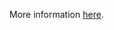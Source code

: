 More information [here](https://docs.prismacloud.io/en/enterprise-edition/policy-reference/oci-policies/networking/ensure-oci-security-list-does-not-allow-ingress-from-00000-to-port-22).
